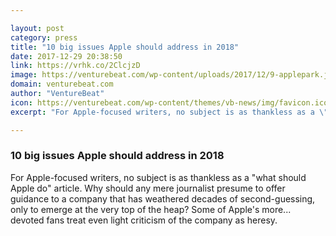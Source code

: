 ```yaml
---

layout: post
category: press
title: "10 big issues Apple should address in 2018"
date: 2017-12-29 20:38:50
link: https://vrhk.co/2ClcjzD
image: https://venturebeat.com/wp-content/uploads/2017/12/9-applepark.jpg?fit=780%2C390&strip=all
domain: venturebeat.com
author: "VentureBeat"
icon: https://venturebeat.com/wp-content/themes/vb-news/img/favicon.ico
excerpt: "For Apple-focused writers, no subject is as thankless as a \"what should Apple do\" article. Why should any mere journalist presume to offer guidance to a company that has weathered decades of second-guessing, only to emerge at the very top of the heap? Some of Apple's more... devoted fans treat even light criticism of the company as heresy."

---
```


### 10 big issues Apple should address in 2018

For Apple-focused writers, no subject is as thankless as a "what should Apple do" article. Why should any mere journalist presume to offer guidance to a company that has weathered decades of second-guessing, only to emerge at the very top of the heap? Some of Apple's more... devoted fans treat even light criticism of the company as heresy.